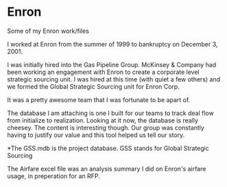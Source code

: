 # Enron
Some of my Enron work/files

I worked at Enron from the summer of 1999 to bankruptcy on December 3, 2001.

I was initially hired into the Gas Pipeline Group.  McKinsey & Company had been working an engagement with Enron to create a corporate level strategic sourcing unit.  I was hired at this time (with quiet a few others) and we formed the Global Strategic Sourcing unit for Enron Corp.

It was a pretty awesome team that I was fortunate to be apart of.

The database I am attaching is one I built for our teams to track deal flow from initialize to realization.  Looking at it now, the database is really cheesey.  The content is interesting though.  Our group was constantly having to justify our value and this tool helped us tell our story.

*The GSS.mdb is the project database.  GSS stands for Global Strategic Sourcing

The Airfare excel file was an analysis summary I did on Enron's airfare usage, in preperation for an RFP.

